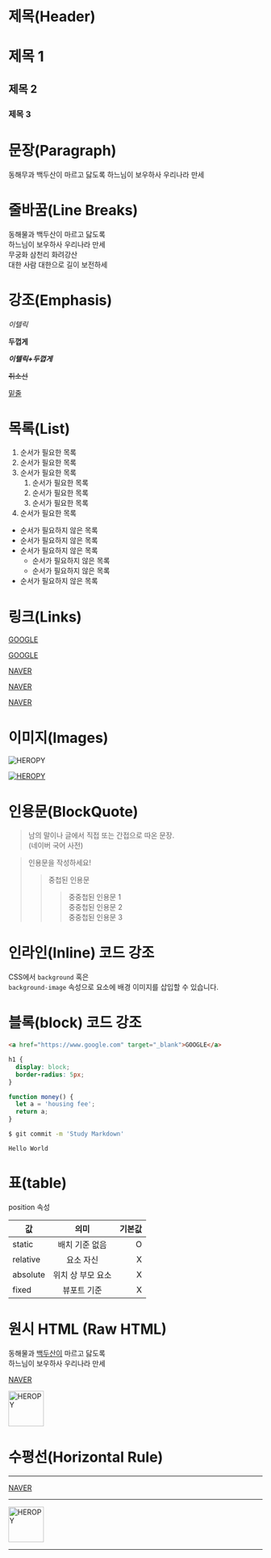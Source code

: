 # 제목(Header)

# 제목 1
## 제목 2
### 제목 3

# 문장(Paragraph)

동해무과 백두산이 마르고 닳도록
하느님이 보우하사 우리나라 만세

# 줄바꿈(Line Breaks)

동해물과 백두산이 마르고 닳도록  
하느님이 보우하사 우리나라 만세  
무궁화 삼천리 화려강산  
대한 사람 대한으로 길이 보전하세  

# 강조(Emphasis)

_이텔릭_  

**두껍게**

**_이텔릭+두껍게_**  

~~취소선~~

<u>밑줄</u>  

# 목록(List)

1. 순서가 필요한 목록
1. 순서가 필요한 목록
1. 순서가 필요한 목록
    1. 순서가 필요한 목록
    1. 순서가 필요한 목록
    1. 순서가 필요한 목록
1. 순서가 필요한 목록

- 순서가 필요하지 않은 목록
- 순서가 필요하지 않은 목록
- 순서가 필요하지 않은 목록
    - 순서가 필요하지 않은 목록
    - 순서가 필요하지 않은 목록
- 순서가 필요하지 않은 목록

# 링크(Links)

<a href="https://google.com">GOOGLE</a>

[GOOGLE](https://google.com)

<a href="https://naver.com" title="NAVER로 이동!">NAVER</a>

[NAVER](https://naver.com "Naver로 이동")


<a href="https://naver.com" title="NAVER로 이동!" target="_blank">NAVER</a>

# 이미지(Images)

![HEROPY](https://heropy.blog/css/images/logo.png)

[![HEROPY](https://heropy.blog/css/images/logo.png)](https://heropy.blog/)

# 인용문(BlockQuote)

> 남의 말이나 글에서 직접 또는 간접으로 따온 문장.  
> (네이버 국어 사전)

> 인용문을 작성하세요!
>> 중첩된 인용문
>>> 중중첩된 인용문 1  
>>> 중중첩된 인용문 2  
>>> 중중첩된 인용문 3  

# 인라인(Inline) 코드 강조

CSS에서 `background` 혹은  
`background-image` 속성으로 요소에 배경 이미지를 삽입할 수 있습니다.

# 블록(block) 코드 강조

```html
<a href="https://www.google.com" target="_blank">GOOGLE</a>
```

```css
h1 {
  display: block;
  border-radius: 5px;
}
```

```javascript
function money() {
  let a = 'housing fee';
  return a;
}
```

```bash
$ git commit -m 'Study Markdown'
```

```plaintext
Hello World
```

# 표(table)

position 속성

값 | 의미 | 기본값
--|:--:|--:
static | 배치 기준 없음 | O
relative | 요소 자신 | X
absolute | 위치 상 부모 요소 | X
fixed | 뷰포트 기준 | X   


# 원시 HTML (Raw HTML)

동해물과 <u>백두산이</u> 마르고 닳도록</br>
하느님이 보우하사 우리나라 만세


<a href="https://naver.com" title="NAVER로 이동!" target="_blank">NAVER</a>

<img width="70" src="https://heropy.blog/css/images/logo.png" alt="HEROPY" />

# 수평선(Horizontal Rule)

---  

<a href="https://naver.com" title="NAVER로 이동!" target="_blank">NAVER</a>
***  

<img width="70" src="https://heropy.blog/css/images/logo.png" alt="HEROPY" />  

___